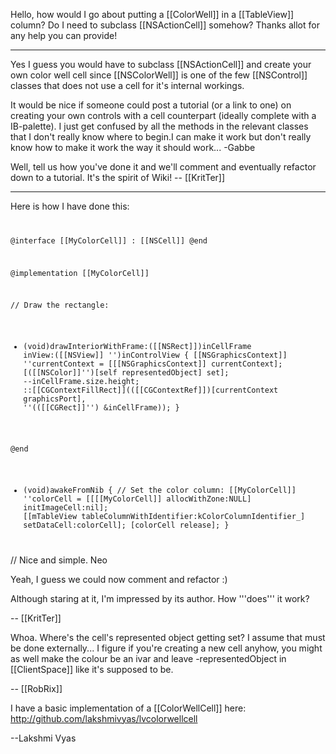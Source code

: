 Hello, how would I go about putting a [[ColorWell]] in a [[TableView]] column? Do I need to subclass [[NSActionCell]] somehow? Thanks allot for any help you can provide!

----

Yes I guess you would have to subclass [[NSActionCell]] and create your own color well cell since [[NSColorWell]] is one of the few [[NSControl]] classes that does not use a cell for it's internal workings. 

It would be nice if someone could post a tutorial (or a link to one) on creating your own controls with a cell counterpart (ideally complete with a IB-palette). I just get confused by all the methods in the relevant classes that I don't really know where to begin.I can make it work but don't really know how to make it work the way it should work... -Gabbe

Well, tell us how you've done it and we'll comment and eventually refactor down to a tutorial. It's the spirit of Wiki! -- [[KritTer]]

----

Here is how I have done this:
<code>

@interface [[MyColorCell]] : [[NSCell]]
@end

@implementation [[MyColorCell]]

// Draw the rectangle:
- (void)drawInteriorWithFrame:([[NSRect]])inCellFrame
                       inView:([[NSView]] '')inControlView
{
    [[NSGraphicsContext]] ''currentContext
            = [[[NSGraphicsContext]] currentContext];
    [([[NSColor]]'')[self representedObject] set];
    --inCellFrame.size.height;
    ::[[CGContextFillRect]](([[CGContextRef]])[currentContext graphicsPort],
                        ''(([[CGRect]]'') &inCellFrame));
}

@end

- (void)awakeFromNib
{
    // Set the color column:
    [[MyColorCell]] ''colorCell = [[[[MyColorCell]] allocWithZone:NULL]
                                  initImageCell:nil];
    [[mTableView tableColumnWithIdentifier:kColorColumnIdentifier_]
            setDataCell:colorCell];
    [colorCell release];
}
</code>
// Nice and simple. Neo

Yeah, I guess we could now comment and refactor :)

Although staring at it, I'm impressed by its author. How '''does''' it work?

-- [[KritTer]]

Whoa. Where's the cell's represented object getting set? I assume that must be done externally... I figure if you're creating a new cell anyhow, you might as well make the colour be an ivar and leave -representedObject in [[ClientSpace]] like it's supposed to be.

-- [[RobRix]]

I have a basic implementation of a [[ColorWellCell]] here: http://github.com/lakshmivyas/lvcolorwellcell

--Lakshmi Vyas